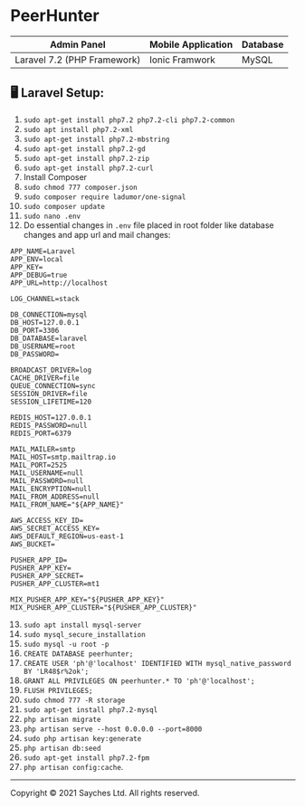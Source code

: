# PeerHunter

| Admin Panel | Mobile Application | Database |
| --- | --- | --- |
| Laravel 7.2 (PHP Framework) | Ionic Framwork | MySQL |

## 🖥️ Laravel Setup:
1. ``sudo apt-get install php7.2 php7.2-cli php7.2-common``
2. ``sudo apt install php7.2-xml``
3. ``sudo apt-get install php7.2-mbstring``
4. ``sudo apt-get install php7.2-gd``
5. ``sudo apt-get install php7.2-zip``
6. ``sudo apt-get install php7.2-curl``
7. Install Composer
8. ``sudo chmod 777 composer.json``
9. ``sudo composer require ladumor/one-signal``
10. ``sudo composer update``
11. ``sudo nano .env``
12. Do essential changes in ``.env`` file placed in root folder like database changes and app url and mail changes:
```
APP_NAME=Laravel
APP_ENV=local
APP_KEY=
APP_DEBUG=true
APP_URL=http://localhost

LOG_CHANNEL=stack

DB_CONNECTION=mysql
DB_HOST=127.0.0.1
DB_PORT=3306
DB_DATABASE=laravel
DB_USERNAME=root
DB_PASSWORD=

BROADCAST_DRIVER=log
CACHE_DRIVER=file
QUEUE_CONNECTION=sync
SESSION_DRIVER=file
SESSION_LIFETIME=120

REDIS_HOST=127.0.0.1
REDIS_PASSWORD=null
REDIS_PORT=6379

MAIL_MAILER=smtp
MAIL_HOST=smtp.mailtrap.io
MAIL_PORT=2525
MAIL_USERNAME=null
MAIL_PASSWORD=null
MAIL_ENCRYPTION=null
MAIL_FROM_ADDRESS=null
MAIL_FROM_NAME="${APP_NAME}"

AWS_ACCESS_KEY_ID=
AWS_SECRET_ACCESS_KEY=
AWS_DEFAULT_REGION=us-east-1
AWS_BUCKET=

PUSHER_APP_ID=
PUSHER_APP_KEY=
PUSHER_APP_SECRET=
PUSHER_APP_CLUSTER=mt1

MIX_PUSHER_APP_KEY="${PUSHER_APP_KEY}"
MIX_PUSHER_APP_CLUSTER="${PUSHER_APP_CLUSTER}"
```

13. ``sudo apt install mysql-server``
14. ``sudo mysql_secure_installation``
15. ``sudo mysql -u root -p``
16. ``CREATE DATABASE peerhunter;``
17. ``CREATE USER 'ph'@'localhost' IDENTIFIED WITH mysql_native_password BY 'LR48$r%2ok';``
18. ``GRANT ALL PRIVILEGES ON peerhunter.* TO 'ph'@'localhost';``
19. ``FLUSH PRIVILEGES;``
20. ``sudo chmod 777 -R storage``
21. ``sudo apt-get install php7.2-mysql``
22. ``php artisan migrate``
23. ``php artisan serve --host 0.0.0.0 --port=8000``
24. ``sudo php artisan key:generate``
25. ``php artisan db:seed``
26. ``sudo apt-get install php7.2-fpm``
27. ``php artisan config:cache``.
___
Copyright © 2021 Sayches Ltd. All rights reserved.
